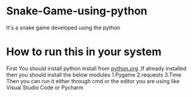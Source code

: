 # Snake-Game-using-python
It's a snake game developed using the python 
# How to run this in your system 

First You should install python install from [python.org](www.python.org) ,If already installed then you should install the below modules
 1.Pygame
 2.requests
 3.Time
Then you can run it either through cmd or the editor you are using like Visual Studio Code or Pycharm
